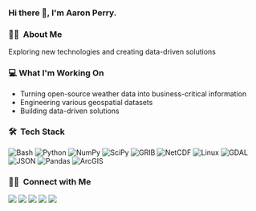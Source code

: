 ### Hi there 👋, I'm Aaron Perry.

### 👨‍💻 &nbsp;About Me 

Exploring new technologies and creating data-driven solutions

### 💻 What I'm Working On
- Turning open-source weather data into business-critical information
- Engineering various geospatial datasets
- Building data-driven solutions

### 🛠 &nbsp;Tech Stack

![Bash](https://img.shields.io/badge/-Bash-333333?style=flat&logo=bash)
![Python](https://img.shields.io/badge/-Python-333333?style=flat&logoColor=1572B6&logo=python)
![NumPy](https://img.shields.io/badge/-NumPy-333333?style=flat&logo=numpy)
![SciPy](https://img.shields.io/badge/-SciPy-333333?style=flat&logo=scipy)
![GRIB](https://img.shields.io/badge/-GRIB-333333?style=flat&logoColor=563D7C)
![NetCDF](https://img.shields.io/badge/-NetCDF-333333?style=flat&logoColor=563D7C)
![Linux](https://img.shields.io/badge/-Linux-333333?style=flat&logo=linux)
![GDAL](https://img.shields.io/badge/-GDAL-333333?style=flat&logo=gdal)
![JSON](https://img.shields.io/badge/-JSON-333333?style=flat&logo=json)
![Pandas](https://img.shields.io/badge/-Pandas-333333?style=flat&logo=pandas)
![ArcGIS](https://img.shields.io/badge/-ArcGIS-333333?style=flat&logo=arcgis)
  
###  🤝🏻 &nbsp;Connect with Me

<a href="https://aaronperry-dev.github.io/"><img src="https://img.shields.io/badge/-aaronperry&#8211;dev-333333?style=flat-square&logo=github"/></a>
<a href="https://aaronperry.net/"><img src="https://img.shields.io/badge/-aaronperry.net-3423A6?style=flat-square&logo=Google-Chrome&logoColor=white"/></a>
<a href="https://www.linkedin.com/in/aaronperry-0012d156"><img src="https://img.shields.io/badge/-Aaron%20Perry-0077B5?style=flat-square&logo=Linkedin&logoColor=white"/></a>
<a href="https://twitter.com/AaronPerryWx"><img src="https://img.shields.io/badge/-AaronPerryWx-3423A6?style=flat-square&logo=Twitter&logoColor=white"/></a>
<a href="mailto:aaronperry917@gmail.com"><img src="https://img.shields.io/badge/-aaronperry917@gmail.com-D14836?style=flat-square&logo=Gmail&logoColor=white"/></a>
